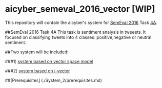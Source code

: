 # aicyber_semeval_2016_vector [WIP]

This repository will contain the aicyber's system for [SemEval 2016](http://alt.qcri.org/semeval2016/) Task [4A](http://alt.qcri.org/semeval2016/task4/).

##SemEval 2016 Task 4A
This task is sentiment analysis in tweeets. It focused on classifying tweets into 4 classes: positive,negative or neutral sentiment.

##Two system will be included:

###1) [system based on vector space model](./System_1)

###2) [system based on i-vector](./System_2)

##[Prerequisites] (./System_2/prerequisites.md)



